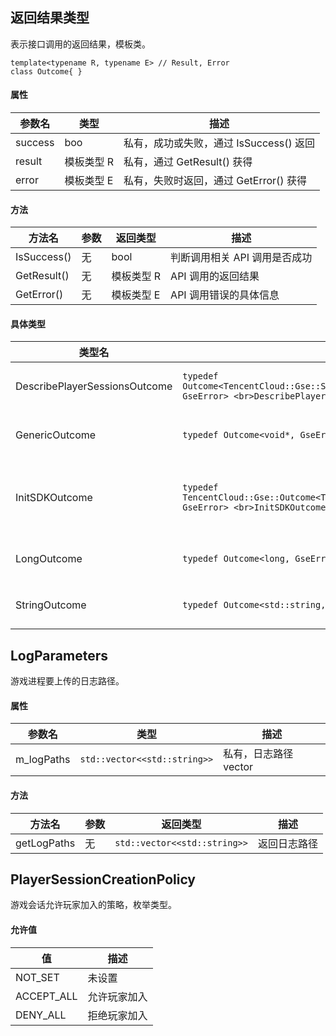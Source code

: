 
## 返回结果类型
表示接口调用的返回结果，模板类。

```
template<typename R, typename E> // Result, Error
class Outcome{ }
```



#### 属性

|参数名|类型|描述|
|---|---|---|
|success|boo|私有，成功或失败，通过 IsSuccess() 返回|
|result|模板类型 R|私有，通过 GetResult() 获得|
|error|模板类型  E|私有，失败时返回，通过 GetError() 获得|



#### 方法

| 方法名      | 参数 | 返回类型   | 描述                        |
| ----------- | ---- | ---------- | --------------------------- |
| IsSuccess() | 无   | bool       | 判断调用相关 API 调用是否成功 |
| GetResult() | 无   | 模板类型 R | API 调用的返回结果           |
| GetError()  | 无   | 模板类型 E | API 调用错误的具体信息       |


<span id="jtlx">

#### 具体类型

| 类型名                        | 定义                                                         | 描述                |
| ----------------------------- | ------------------------------------------------------------ | ------------------- |
| DescribePlayerSessionsOutcome | `typedef Outcome<TencentCloud::Gse::Server::Model::DescribePlayerSessionsResult, GseError> <br>DescribePlayerSessionsOutcome` | 玩家会话信息        |
| GenericOutcome                | `typedef Outcome<void*, GseError> GenericOutcome;`             | 一般返回结果        |
| InitSDKOutcome                | `typedef TencentCloud::Gse::Outcome<TencentCloud::Gse::Internal::GseServerState*, GseError> <br>InitSDKOutcome;` | GSE 内部实现的类对象 |
| LongOutcome                   | `typedef Outcome<long, GseError> LongOutcome;`                 | long 类型数据        |
| StringOutcome            | `typedef Outcome<std::string, GseError> StringOutcome;`        | string 类型数据      |



## LogParameters

游戏进程要上传的日志路径。

#### 属性

| 参数名     | 类型                       | 描述                 |
| ---------- | -------------------------- | -------------------- |
| m_logPaths | `std::vector<<std::string>>` | 私有，日志路径 vector |



#### 方法

| 方法名      | 参数 | 返回类型                   | 描述         |
| ----------- | ---- | -------------------------- | ------------ |
| getLogPaths | 无   | `std::vector<<std::string>>` | 返回日志路径 |



## PlayerSessionCreationPolicy

游戏会话允许玩家加入的策略，枚举类型。

#### 允许值

| 值         | 描述         |
| ---------- | ------------ |
| NOT_SET    | 未设置       |
| ACCEPT_ALL | 允许玩家加入 |
| DENY_ALL   | 拒绝玩家加入 |

